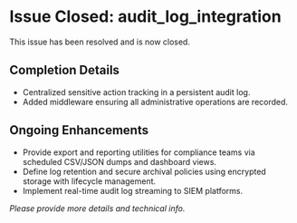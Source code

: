# Issue Closed: audit_log_integration

This issue has been resolved and is now closed.

## Completion Details
- Centralized sensitive action tracking in a persistent audit log.
- Added middleware ensuring all administrative operations are recorded.

## Ongoing Enhancements
- Provide export and reporting utilities for compliance teams via scheduled CSV/JSON dumps and dashboard views.
- Define log retention and secure archival policies using encrypted storage with lifecycle management.
- Implement real-time audit log streaming to SIEM platforms.

*Please provide more details and technical info.*
